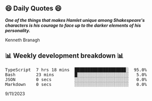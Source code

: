## 😄 Daily Quotes 😄

_**One of the things that makes Hamlet unique among Shakespeare's characters is his courage to face up to the darker elements of his personality.**_

Kenneth Branagh



## 📊 Weekly development breakdown 📊

<pre>TypeScript  7 hrs 18 mins  ███████████████████▉░  95.0%
Bash        23 mins        █░░░░░░░░░░░░░░░░░░░░   5.0%
JSON        0 secs         ░░░░░░░░░░░░░░░░░░░░░   0.0%
Markdown    0 secs         ░░░░░░░░░░░░░░░░░░░░░   0.0%</pre>

9/11/2023